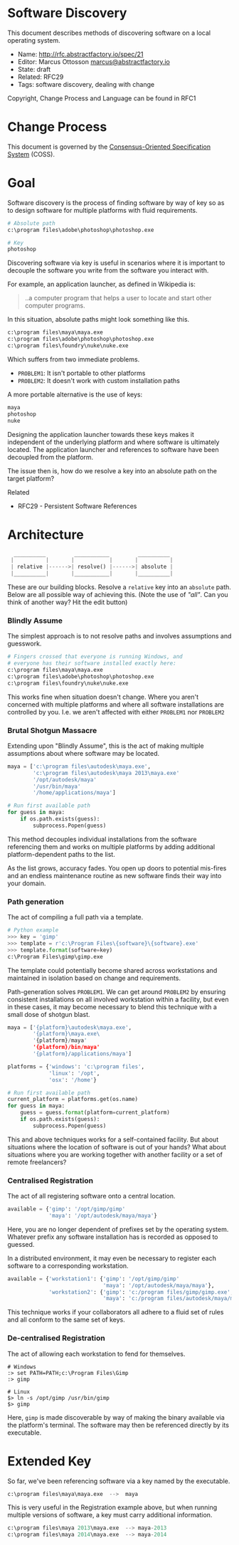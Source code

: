 # Software Discovery

This document describes methods of discovering software on a local operating system.

* Name: http://rfc.abstractfactory.io/spec/21
* Editor: Marcus Ottosson <marcus@abstractfactory.io>
* State: draft
* Related: RFC29
* Tags: software discovery, dealing with change

Copyright, Change Process and Language can be found in RFC1

# Change Process

This document is governed by the [Consensus-Oriented Specification System](http://www.digistan.org/spec:1/COSS) (COSS).

# Goal

Software discovery is the process of finding software by way of key so as to design software for multiple platforms with fluid requirements.

```python
# Absolute path
c:\program files\adobe\photoshop\photoshop.exe

# Key
photoshop
```

Discovering software via key is useful in scenarios where it is important to decouple the software you write from the software you interact with.

For example, an application launcher, as defined in Wikipedia is:

> ..a computer program that helps a user to locate and start other computer programs.

In this situation, absolute paths might look something like this.

```python
c:\program files\maya\maya.exe
c:\program files\adobe\photoshop\photoshop.exe
c:\program files\foundry\nuke\nuke.exe
```

Which suffers from two immediate problems.

* `PROBLEM1`: It isn't portable to other platforms 
* `PROBLEM2`: It doesn't work with custom installation paths

A more portable alternative is the use of keys:

```python
maya
photoshop
nuke
```

Designing the application launcher towards these keys makes it independent of the underlying platform and where software is ultimately located. The application launcher and references to software have been decoupled from the platform.

The issue then is, how do we resolve a key into an absolute path on the target platform?

Related

* RFC29 - Persistent Software References

# Architecture

```python
  __________         ___________         __________
 |          |       |           |       |          |
 | relative |------>| resolve() |------>| absolute |
 |__________|       |___________|       |__________|


```

These are our building blocks. Resolve a `relative` key into an `absolute` path. Below are all possible way of achieving this. (Note the use of *"all"*. Can you think of another way? Hit the edit button)

### Blindly Assume

The simplest approach is to not resolve paths and involves assumptions and guesswork.

```python
# Fingers crossed that everyone is running Windows, and
# everyone has their software installed exactly here:
c:\program files\maya\maya.exe
c:\program files\adobe\photoshop\photoshop.exe
c:\program files\foundry\nuke\nuke.exe
```

This works fine when situation doesn't change. Where you aren't concerned with multiple platforms and where all software installations are controlled by you. I.e. we aren't affected with either `PROBLEM1` nor `PROBLEM2`


### Brutal Shotgun Massacre

Extending upon "Blindly Assume", this is the act of making multiple assumptions about where software may be located.

```python
maya = ['c:\program files\autodesk\maya.exe',
	    'c:\program files\autodesk\maya 2013\maya.exe'
	    '/opt/autodesk/maya'
	    '/usr/bin/maya'
	    '/home/applications/maya']

# Run first available path
for guess in maya:
	if os.path.exists(guess):
		subprocess.Popen(guess)
```

This method decouples individual installations from the software referencing them and works on multiple platforms by adding additional platform-dependent paths to the list.

As the list grows, accuracy fades. You open up doors to potential mis-fires and an endless maintenance routine as new software finds their way into your domain.

### Path generation

The act of compiling a full path via a template.

```python
# Python example
>>> key = 'gimp'
>>> template = r'c:\Program Files\{software}\{software}.exe'
>>> template.format(software=key)
c:\Program Files\gimp\gimp.exe
```

The template could potentially become shared across workstations and maintained in isolation based on change and requirements.

Path-generation solves `PROBLEM1`. We can get around `PROBLEM2` by ensuring consistent installations on all involved workstation within a facility, but even in these cases, it may become necessary to blend this technique with a small dose of shotgun blast.

```python
maya = ['{platform}\autodesk\maya.exe',
		'{platform}\maya.exe\
		'{platform}/maya'
		'{platform}/bin/maya'
		'{platform}/applications/maya']

platforms = {'windows': 'c:\program files',
			 'linux': '/opt',
			 'osx': '/home'}

# Run first available path
current_platform = platforms.get(os.name)
for guess in maya:
	guess = guess.format(platform=current_platform)
	if os.path.exists(guess):
		subprocess.Popen(guess)
```

This and above techniques works for a self-contained facility. But about situations where the location of software is out of your hands? What about situations where you are working together with another facility or a set of remote freelancers?

### Centralised Registration

The act of all registering software onto a central location.

```python
available = {'gimp': '/opt/gimp/gimp'
			 'maya': '/opt/autodesk/maya/maya'}
```

Here, you are no longer dependent of prefixes set by the operating system. Whatever prefix any software installation has is recorded as opposed to guessed.

In a distributed environment, it may even be necessary to register each software to a corresponding workstation.

```python
available = {'workstation1': {'gimp': '/opt/gimp/gimp'
							  'maya': '/opt/autodesk/maya/maya'},
			 'workstation2': {'gimp': 'c:/program files/gimp/gimp.exe',
			   				  'maya': 'c:/program files/autodesk/maya/maya.exe}}
```

This technique works if your collaborators all adhere to a fluid set of rules and all conform to the same set of keys.

### De-centralised Registration

The act of allowing each workstation to fend for themselves.

```
# Windows
:> set PATH=PATH;c:\Program Files\Gimp
:> gimp

# Linux
$> ln -s /opt/gimp /usr/bin/gimp
$> gimp
```

Here, `gimp` is made discoverable by way of making the binary available via the platform's terminal. The software may then be referenced directly by its executable.

# Extended Key

So far, we've been referencing software via a key named by the executable.

```python
c:\program files\maya\maya.exe  -->  maya
```

This is very useful in the Registration example above, but when running multiple versions of software, a key must carry additional information.

```python
c:\program files\maya 2013\maya.exe  --> maya-2013
c:\program files\maya 2014\maya.exe  --> maya-2014
```